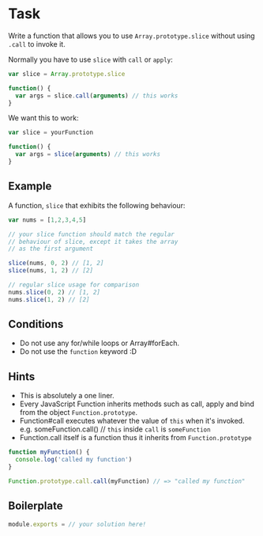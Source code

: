 # Task

Write a function that allows you to use `Array.prototype.slice` without using `.call` to invoke it.

Normally you have to use `slice` with `call` or `apply`:

``` js
var slice = Array.prototype.slice

function() {
  var args = slice.call(arguments) // this works
}
```

We want this to work:

``` js
var slice = yourFunction

function() {
  var args = slice(arguments) // this works
}
```

## Example

A function, `slice` that exhibits the following behaviour:

``` js
var nums = [1,2,3,4,5]

// your slice function should match the regular
// behaviour of slice, except it takes the array
// as the first argument

slice(nums, 0, 2) // [1, 2]
slice(nums, 1, 2) // [2]

// regular slice usage for comparison
nums.slice(0, 2) // [1, 2]
nums.slice(1, 2) // [2]
```

## Conditions

* Do not use any for/while loops or Array#forEach.
* Do not use the `function` keyword :D

## Hints

* This is absolutely a one liner.
* Every JavaScript Function inherits methods such as call, apply and bind from the object `Function.prototype`.
* Function#call executes whatever the value of `this` when it's invoked.  e.g. someFunction.call() // `this` inside `call` is `someFunction`
* Function.call itself is a function thus it inherits from `Function.prototype`

``` js
function myFunction() {
  console.log('called my function')
}

Function.prototype.call.call(myFunction) // => "called my function"
```

## Boilerplate

``` js
module.exports = // your solution here!
```